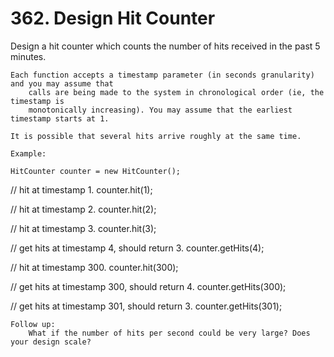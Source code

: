 # 362. Design Hit Counter

Design a hit counter which counts the number of hits received in the past 5 minutes.

    Each function accepts a timestamp parameter (in seconds granularity) and you may assume that
        calls are being made to the system in chronological order (ie, the timestamp is
        monotonically increasing). You may assume that the earliest timestamp starts at 1.

    It is possible that several hits arrive roughly at the same time.

    Example:

    HitCounter counter = new HitCounter();

// hit at timestamp 1.
counter.hit(1);

// hit at timestamp 2.
counter.hit(2);

// hit at timestamp 3.
counter.hit(3);

// get hits at timestamp 4, should return 3.
counter.getHits(4);

// hit at timestamp 300.
counter.hit(300);

// get hits at timestamp 300, should return 4.
counter.getHits(300);

// get hits at timestamp 301, should return 3.
counter.getHits(301);

    Follow up:
        What if the number of hits per second could be very large? Does your design scale?